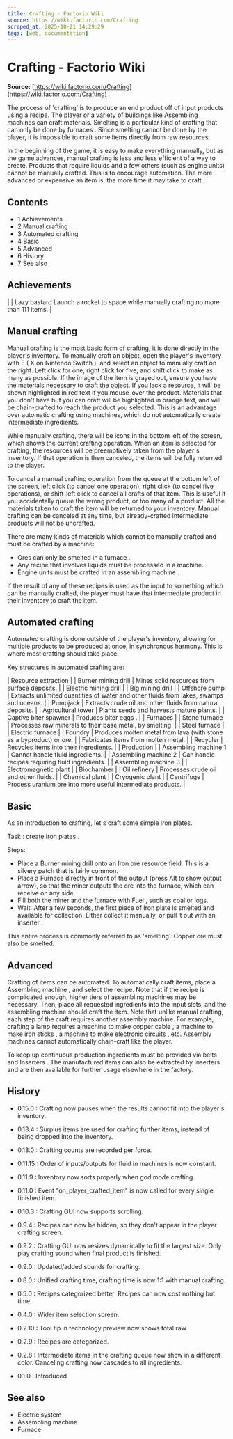 ```yaml
---
title: Crafting - Factorio Wiki
source: https://wiki.factorio.com/Crafting
scraped_at: 2025-10-21 14:29:29
tags: [web, documentation]
---
```


# Crafting - Factorio Wiki

**Source:** [https://wiki.factorio.com/Crafting](https://wiki.factorio.com/Crafting)

The process of 'crafting' is to produce an end product off of input products using a recipe. The player or a variety of buildings like Assembling machines can craft materials. Smelting is a particular kind of crafting that can only be done by furnaces . Since smelting cannot be done by the player, it is impossible to craft some items directly from raw resources.

In the beginning of the game, it is easy to make everything manually, but as the game advances, manual crafting is less and less efficient of a way to create. Products that require liquids and a few others (such as engine units) cannot be manually crafted. This is to encourage automation. The more advanced or expensive an item is, the more time it may take to craft.

## Contents

- 1 Achievements
- 2 Manual crafting
- 3 Automated crafting
- 4 Basic
- 5 Advanced
- 6 History
- 7 See also

## Achievements

|  | Lazy bastard Launch a rocket to space while manually crafting no more than 111 items. |

## Manual crafting

Manual crafting is the most basic form of crafting, it is done directly in the player's inventory. To manually craft an object, open the player's inventory with E ( X on Nintendo Switch ), and select an object to manually craft on the right. Left click for one, right click for five, and shift click to make as many as possible. If the image of the item is grayed out, ensure you have the materials necessary to craft the object. If you lack a resource, it will be shown highlighted in red text if you mouse-over the product. Materials that you don't have but you can craft will be highlighted in orange text, and will be chain-crafted to reach the product you selected. This is an advantage over automatic crafting using machines, which do not automatically create intermediate ingredients.

While manually crafting, there will be icons in the bottom left of the screen, which shows the current crafting operation. When an item is selected for crafting, the resources will be preemptively taken from the player's inventory. If that operation is then canceled, the items will be fully returned to the player.

To cancel a manual crafting operation from the queue at the bottom left of the screen, left click (to cancel one operation), right click (to cancel five operations), or shift-left click to cancel all crafts of that item. This is useful if you accidentally queue the wrong product, or too many of a product. All the materials taken to craft the item will be returned to your inventory. Manual crafting can be canceled at any time, but already-crafted intermediate products will not be uncrafted.

There are many kinds of materials which cannot be manually crafted and must be crafted by a machine:

- Ores can only be smelted in a furnace .
- Any recipe that involves liquids must be processed in a machine.
- Engine units must be crafted in an assembling machine .

If the result of any of these recipes is used as the input to something which can be manually crafted, the player must have that intermediate product in their inventory to craft the item.

## Automated crafting

Automated crafting is done outside of the player's inventory, allowing for multiple products to be produced at once, in synchronous harmony. This is where most crafting should take place.

Key structures in automated crafting are:

| Resource extraction |
| Burner mining drill | Mines solid resources from surface deposits. |
| Electric mining drill |
| Big mining drill |
| Offshore pump | Extracts unlimited quantities of water and other fluids from lakes, swamps and oceans. |
| Pumpjack | Extracts crude oil and other fluids from natural deposits. |
| Agricultural tower | Plants seeds and harvests mature plants. |
| Captive biter spawner | Produces biter eggs . |
| Furnaces |
| Stone furnace | Processes raw minerals to their base metal, by smelting. |
| Steel furnace |
| Electric furnace |
| Foundry | Produces molten metal from lava (with stone as a byproduct) or ore. |
| Fabricates items from molten metal. |
| Recycler | Recycles items into their ingredients. |
| Production |
| Assembling machine 1 | Cannot handle fluid ingredients. |
| Assembling machine 2 | Can handle recipes requiring fluid ingredients. |
| Assembling machine 3 |
| Electromagnetic plant |
| Biochamber |
| Oil refinery | Processes crude oil and other fluids. |
| Chemical plant |
| Cryogenic plant |
| Centrifuge | Process uranium ore into more useful intermediate products. |

## Basic

As an introduction to crafting, let's craft some simple iron plates.

Task : create Iron plates .

Steps:

- Place a Burner mining drill onto an Iron ore resource field. This is a silvery patch that is fairly common.
- Place a Furnace directly in front of the output (press Alt to show output arrow), so that the miner outputs the ore into the furnace, which can receive on any side.
- Fill both the miner and the furnace with Fuel , such as coal or logs.
- Wait. After a few seconds, the first piece of Iron plate is smelted and available for collection. Either collect it manually, or pull it out with an inserter .

This entire process is commonly referred to as 'smelting'. Copper ore must also be smelted.

## Advanced

Crafting of items can be automated. To automatically craft items, place a Assembling machine , and select the recipe. Note that if the recipe is complicated enough, higher tiers of assembling machines may be necessary. Then, place all requested ingredients into the input slots, and the assembling machine should craft the item. Note that unlike manual crafting, each step of the craft requires another assembly machine. For example, crafting a lamp requires a machine to make copper cable , a machine to make iron sticks , a machine to make electronic circuits , etc. Assembly machines cannot automatically chain-craft like the player.

To keep up continuous production ingredients must be provided via belts and Inserters . The manufactured items can also be extracted by Inserters and are then available for further usage elsewhere in the factory.

## History

- 0.15.0 : Crafting now pauses when the results cannot fit into the player's inventory.

- 0.13.4 : Surplus items are used for crafting further items, instead of being dropped into the inventory.

- 0.13.0 : Crafting counts are recorded per force.

- 0.11.15 : Order of inputs/outputs for fluid in machines is now constant.

- 0.11.9 : Inventory now sorts properly when god mode crafting.

- 0.11.0 : Event "on_player_crafted_item" is now called for every single finished item.

- 0.10.3 : Crafting GUI now supports scrolling.

- 0.9.4 : Recipes can now be hidden, so they don't appear in the player crafting screen.

- 0.9.2 : Crafting GUI now resizes dynamically to fit the largest size. Only play crafting sound when final product is finished.

- 0.9.0 : Updated/added sounds for crafting.

- 0.8.0 : Unified crafting time, crafting time is now 1:1 with manual crafting.

- 0.5.0 : Recipes categorized better. Recipes can now cost nothing but time.

- 0.4.0 : Wider item selection screen.

- 0.2.10 : Tool tip in technology preview now shows total raw.

- 0.2.9 : Recipes are categorized.

- 0.2.8 : Intermediate items in the crafting queue now show in a different color. Canceling crafting now cascades to all ingredients.

- 0.1.0 : Introduced

## See also

- Electric system
- Assembling machine
- Furnace
